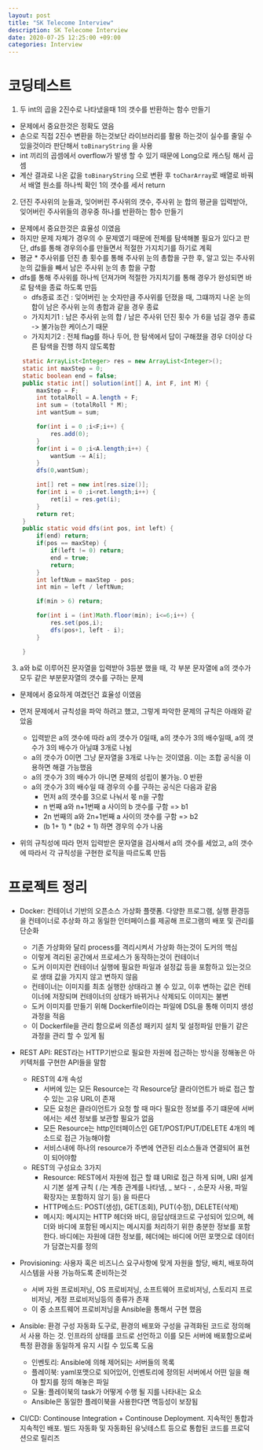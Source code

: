 ```yaml
---
layout: post
title: "SK Telecome Interview"
description: SK Telecome Interview
date: 2020-07-25 12:25:00 +09:00
categories: Interview
---
```


# 코딩테스트
1. 두 int의 곱을 2진수로 나타냈을때 1의 갯수를 반환하는 함수 만들기
- 문제에서 중요한것은 정확도 였음
- 손으로 직접 2진수 변환을 하는것보단 라이브러리를 활용 하는것이 실수를 줄일 수 있을것이라 판단해서 ```toBinaryString``` 을 사용
- int 끼리의 곱셈에서 overflow가 발생 할 수 있기 때문에 Long으로 캐스팅 해서 곱셈
- 계산 결과로 나온 값을 ```toBinaryString``` 으로 변환 후 ```toCharArray```로 배열로 바꿔서 배열 원소를 하나씩 확인 1의 갯수를 세서 return


2. 던진 주사위의 눈들과, 잊어버린 주사위의 갯수, 주사위 눈 합의 평균을 입력받아, 잊어버린 주사위들의 경우중 하나를 반환하는 함수 만들기
- 문제에서 중요한것은 효율성 이였음
- 하지만 문제 자체가 경우의 수 문제였기 때문에 전체를 탐색해볼 필요가 있다고 판단, dfs를 통해 경우의수를 만들면서 적절한 가지치기를 하기로 계획
- 평균 * 주사위를 던진 총 횟수를 통해 주사위 눈의 총합을 구한 후, 알고 있는 주사위 눈의 값들을 빼서 남은 주사위 눈의 총 합을 구함
- dfs를 통해 주사위를 하나씩 던져가며 적절한 가지치기를 통해 경우가 완성되면 바로 탐색을 종료 하도록 만듬
    * dfs종료 조건 : 잊어버린 눈 숫자만큼 주사위를 던졌을 때, 그떄까지 나온 눈의 합이 남은 주사위 눈의 총합과 같을 경우 종료
    * 가지치기1 : 남은 주사위 눈의 합 / 남은 주사위 던진 횟수 가 6을 넘길 경우 종료 -> 불가능한 케이스기 때문
    * 가지치기2 : 전체 flag를 하나 두어, 한 탐색에서 답이 구해졌을 경우 더이상 다른 탐색을 진행 하지 않도록함

```java
    static ArrayList<Integer> res = new ArrayList<Integer>();
    static int maxStep = 0;
    static boolean end = false;
    public static int[] solution(int[] A, int F, int M) {
        maxStep = F;
        int totalRoll = A.length + F;
        int sum = (totalRoll * M);
        int wantSum = sum;

        for(int i = 0 ;i<F;i++) {
            res.add(0);
        }
        for(int i = 0 ;i<A.length;i++) {
            wantSum -= A[i];
        }
        dfs(0,wantSum);

        int[] ret = new int[res.size()];
        for(int i = 0 ;i<ret.length;i++) {
            ret[i] = res.get(i);
        }
        return ret;
    }
    public static void dfs(int pos, int left) {
        if(end) return;
        if(pos == maxStep) {
            if(left != 0) return;
            end = true;
            return;
        }
        int leftNum = maxStep - pos;
        int min = left / leftNum;

        if(min > 6) return;

        for(int i = (int)Math.floor(min); i<=6;i++) {
            res.set(pos,i);
            dfs(pos+1, left - i);
        }

    }
```


3. a와 b로 이루어진 문자열을 입력받아 3등분 했을 때, 각 부분 문자열에 a의 갯수가 모두 같은 부분문자열의 갯수를 구하는 문제
- 문제에서 중요하게 여겼던건 효율성 이였음
- 먼저 문제에서 규칙성을 파악 하려고 했고, 그렇게 파악한 문제의 규칙은 아래와 같았음
    * 입력받은 a의 갯수에 따라 a의 갯수가 0일때, a의 갯수가 3의 배수일때, a의 갯수가 3의 배수가 아닐떄 3개로 나뉨
    * a의 갯수가 0이면 그냥 문자열을 3개로 나누는 것이였음. 이는 조합 공식을 이용하면 해결 가능했음
    * a의 갯수가 3의 배수가 아니면 문제의 성립이 불가능. 0 반환
    * a의 갯수가 3의 배수일 때 경우의 수를 구하는 공식은 다음과 같음
        + 먼저 a의 갯수를 3으로 나눠서 몫 n을 구함
        + n 번째 a와 n+1번째 a 사이의 b 갯수를 구함 => b1
        + 2n 번째의 a와 2n+1번째 a 사이의 갯수를 구함 => b2
        + (b 1+ 1) * (b2 + 1) 하면 경우의 수가 나옴

- 위의 규칙성에 따라 먼저 입력받은 문자열을 검사해서 a의 갯수를 세었고, a의 갯수에 따라서 각 규칙성을 구현한 로직을 따르도록 만듬


# 프로젝트 정리
- Docker: 컨테이너 기반의 오픈소스 가상화 플랫폼. 다양한 프로그램, 실행 환경등을 컨테이너로 추상화 하고 동일한 인터페이스를 제공해 프로그램의 배포 및 관리를 단순화
    * 기존 가상화와 달리 process를 격리시켜서 가상화 하는것이 도커의 핵심
    * 이렇게 격리된 공간에서 프로세스가 동작하는것이 컨테이너
    * 도커 이미지란 컨테이너 실행에 필요한 파일과 설정값 등을 포함하고 있는것으로 생태 값을 가지지 않고 변하지 않음
    * 컨테이너는 이미지를 최초 실행한 상태라고 볼 수 있고, 이후 변하는 값은 컨테이너에 저장되며 컨테이너의 상태가 바뀌거나 삭제되도 이미지는 불변
    * 도커 이미지를 만들기 위해 Dockerfile이라는 파일에 DSL을 통해 이미지 생성 과정을 적음
    * 이 Dockerfile을 관리 함으로써 의존성 패키지 설치 및 설정파일 만들기 같은 과정을 관리 할 수 있게 됨

- REST API: REST라는 HTTP기반으로 필요한 자원에 접근하는 방식을 정해놓은 아키텍처를 구현한 API들을 말함
    * REST의 4개 속성
        + 서버에 있는 모든 Resource는 각 Resource당 클라이언트가 바로 접근 할 수 있는 고유 URL이 존재
        + 모든 요청은 클라이언트가 요청 할 때 마다 필요한 정보를 주기 떄문에 서버에서는 세션 정보를 보관할 필요가 없음
        + 모든 Resource는 http인터페이스인 GET/POST/PUT/DELETE 4개의 메소드로 접근 가능해야함
        + 서비스내에 하나의 resource가 주변에 연관된 리소스들과 연결되어 표현이 되어야함
    * REST의 구성요소 3가지
        + Resource: REST에서 자원에 접근 할 떄 URI로 접근 하게 되며, URI 설계시 기본 설계 규칙 ( /는 계층 관계를 나타냄, _ 보다 - , 소문자 사용, 파일 확장자는 포함하지 않기 등) 을 따른다
        + HTTP메소드: POST(생성), GET(조회), PUT(수정), DELETE(삭제)
        + 메시지: 메시지는 HTTP 헤더와 바디, 응답상태코드로 구성되어 있으며, 헤더와 바디에 포함된 메시지는 메시지를 처리하기 위한 충분한 정보를 포함한다. 바디에는 자원에 대한 정보를, 헤더에는 바디에 어떤 포맷으로 데이터가 담겼는지를 정의

- Provisioning: 사용자 혹은 비즈니스 요구사항에 맞게 자원을 할당, 배치, 배포하여 시스템을 사용 가능하도록 준비하는것
    * 서버 자원 프로비저닝, OS 프로비저닝, 소프트웨어 프로비저닝, 스토리지 프로비저닝, 계정 프로비저닝등의 종류가 존재
    * 이 중 소프트웨어 프로비저닝을 Ansible을 통해서 구현 했음

- Ansible: 환경 구성 자동화 도구로, 환경의 배포와 구성을 규격화된 코드로 정의해서 사용 하는 것. 인프라의 상태를 코드로 선언하고 이를 모든 서버에 배포함으로써 특정 환경을 동일하게 유지 시킬 수 있도록 도움
    * 인벤토리: Ansible에 의해 제어되는 서버들의 목록
    * 플레이북: yaml포맷으로 되어있어, 인벤토리에 정의된 서버에서 어떤 일을 해야 할지를 정의 해놓은 파일
    * 모듈: 플레이북의 task가 어떻게 수행 될 지를 나타내는 요소
    * Ansible은 동일한 플레이북을 사용한다면 멱등성이 보장됨

- CI/CD: Continouse Integration + Continouse Deployment. 지속적인 통합과 지속적인 배포. 빌드 자동화 및 자동화된 유닛테스트 등으로 통합된 코드를 프로덕션으로 릴리즈
  